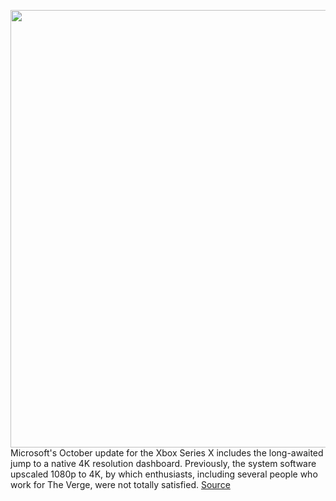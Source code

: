 <img src='https://cdn.vox-cdn.com/thumbor/oLXlbMwGk0aBsi_FIoSBqvErhgI=/0x0:2040x1360/1200x800/filters:focal(857x517:1183x843)/cdn.vox-cdn.com/uploads/chorus_image/image/70027909/vpavic_201103_4275_0163.0.jpg' width='700px' /><br/>
Microsoft's October update for the Xbox Series X includes the long-awaited jump to a native 4K resolution dashboard. Previously, the system software upscaled 1080p to 4K, by which enthusiasts, including several people who work for The Verge, were not totally satisfied.
<a href='https://www.theverge.com/2021/10/21/22738994/xbox-series-x-s-dashboard-native-4k-brightness-night-mode-quick-settings-update'> Source <a/>